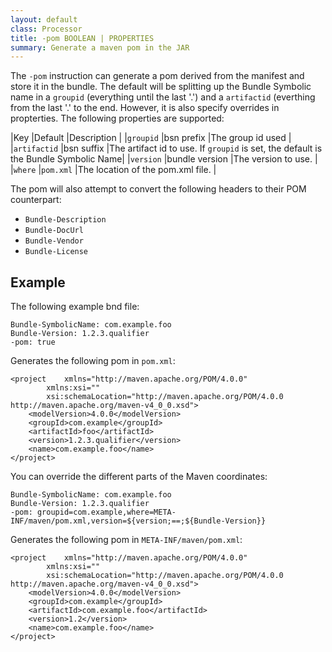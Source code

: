 ```yaml
---
layout: default
class: Processor
title: -pom BOOLEAN | PROPERTIES
summary: Generate a maven pom in the JAR
---
```


The `-pom` instruction can generate a pom derived from the manifest and store it in the bundle. The default will be splitting up the Bundle Symbolic name in a `groupid` (everything until the last '.') and a `artifactid` (everthing from the last '.' to the end. However, it is also specify overrides in propterties. The following properties are supported:

|Key              |Default          |Description                         |
|`groupid`        |bsn prefix       |The group id used                   |
|`artifactid`     |bsn suffix       |The artifact id to use. If `groupid` is set, the default is the Bundle Symbolic Name|
|`version`        |bundle version   |The version to use.                 |
|`where`          |`pom.xml`        |The location of the pom.xml file.   |

The pom will also attempt to convert the following headers to their POM counterpart:

* `Bundle-Description`
* `Bundle-DocUrl`
* `Bundle-Vendor`
* `Bundle-License`

## Example

The following example bnd file:

	Bundle-SymbolicName: com.example.foo
	Bundle-Version: 1.2.3.qualifier
	-pom: true

Generates the following pom in `pom.xml`:

	<project 	xmlns="http://maven.apache.org/POM/4.0.0" 
			xmlns:xsi="" 
			xsi:schemaLocation="http://maven.apache.org/POM/4.0.0 http://maven.apache.org/maven-v4_0_0.xsd">
  		<modelVersion>4.0.0</modelVersion>
  		<groupId>com.example</groupId>
  		<artifactId>foo</artifactId>
  		<version>1.2.3.qualifier</version>
  		<name>com.example.foo</name>
	</project>

You can override the different parts of the Maven coordinates:

	Bundle-SymbolicName: com.example.foo
	Bundle-Version: 1.2.3.qualifier
	-pom: groupid=com.example,where=META-INF/maven/pom.xml,version=${version;==;${Bundle-Version}}
	
Generates the following pom in `META-INF/maven/pom.xml`:

	<project 	xmlns="http://maven.apache.org/POM/4.0.0" 
			xmlns:xsi="" 
			xsi:schemaLocation="http://maven.apache.org/POM/4.0.0 http://maven.apache.org/maven-v4_0_0.xsd">
  		<modelVersion>4.0.0</modelVersion>
  		<groupId>com.example</groupId>
  		<artifactId>com.example.foo</artifactId>
  		<version>1.2</version>
  		<name>com.example.foo</name>
	</project>


